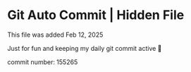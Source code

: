 # Git Auto Commit | Hidden File

This file was added Feb 12, 2025

Just for fun and keeping my daily git commit active 🤪

commit number: 155265
